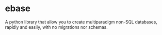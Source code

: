 # ebase
A python library that allow you to create multiparadigm non-SQL databases, rapidly and easily, with no migrations nor schemas.
